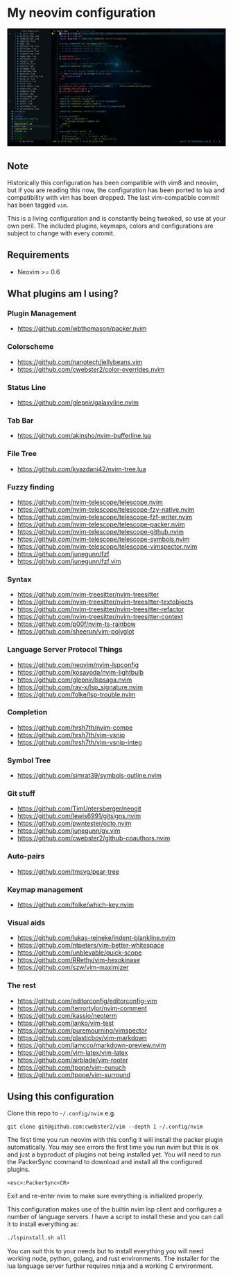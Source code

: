 # My neovim configuration

![image](https://raw.githubusercontent.com/cwebster2/vim/nvim-lua/.images/screenshot.png)

## Note
Historically this configuration has been compatible with vim8 and neovim, but if you are
reading this now, the configuration has been ported to lua and compatibility
with vim has been dropped.  The last vim-compatible commit has been tagged `vim`.

This is a living configuration and is constantly being tweaked, so use at your
own peril.  The included plugins, keymaps, colors and configurations are subject
to change with every commit.

## Requirements

- Neovim >= 0.6

## What plugins am I using?

### Plugin Management

 - https://github.com/wbthomason/packer.nvim

### Colorscheme

 - https://github.com/nanotech/jellybeans.vim
 - https://github.com/cwebster2/color-overrides.nvim

### Status Line

 - https://github.com/glepnir/galaxyline.nvim

### Tab Bar

 - https://github.com/akinsho/nvim-bufferline.lua

### File Tree

 - https://github.com/kyazdani42/nvim-tree.lua

### Fuzzy finding

 - https://github.com/nvim-telescope/telescope.nvim
 - https://github.com/nvim-telescope/telescope-fzy-native.nvim
 - https://github.com/nvim-telescope/telescope-fzf-writer.nvim
 - https://github.com/nvim-telescope/telescope-packer.nvim
 - https://github.com/nvim-telescope/telescope-github.nvim
 - https://github.com/nvim-telescope/telescope-symbols.nvim
 - https://github.com/nvim-telescope/telescope-vimspector.nvim
 - https://github.com/junegunn/fzf
 - https://github.com/junegunn/fzf.vim

### Syntax
 - https://github.com/nvim-treesitter/nvim-treesitter
 - https://github.com/nvim-treesitter/nvim-treesitter-textobjects
 - https://github.com/nvim-treesitter/nvim-treesitter-refactor
 - https://github.com/nvim-treesitter/nvim-treesitter-context
 - https://github.com/p00f/nvim-ts-rainbow
 - https://github.com/sheerun/vim-polyglot

### Language Server Protocol Things
 - https://github.com/neovim/nvim-lspconfig
 - https://github.com/kosayoda/nvim-lightbulb
 - https://github.com/glepnir/lspsaga.nvim
 - https://github.com/ray-x/lsp_signature.nvim
 - https://github.com/folke/lsp-trouble.nvim

### Completion

 - https://github.com/hrsh7th/nvim-compe
 - https://github.com/hrsh7th/vim-vsnip
 - https://github.com/hrsh7th/vim-vsnip-integ

### Symbol Tree

 - https://github.com/simrat39/symbols-outline.nvim

### Git stuff

 - https://github.com/TimUntersberger/neogit
 - https://github.com/lewis6991/gitsigns.nvim
 - https://github.com/pwntester/octo.nvim
 - https://github.com/junegunn/gv.vim
 - https://github.com/cwebster2/github-coauthors.nvim

### Auto-pairs

 - https://github.com/tmsvg/pear-tree

### Keymap management

 - https://github.com/folke/which-key.nvim

### Visual aids

 - https://github.com/lukas-reineke/indent-blankline.nvim
 - https://github.com/ntpeters/vim-better-whitespace
 - https://github.com/unblevable/quick-scope
 - https://github.com/RRethy/vim-hexokinase
 - https://github.com/szw/vim-maximizer

### The rest

 - https://github.com/editorconfig/editorconfig-vim
 - https://github.com/terrortylor/nvim-comment
 - https://github.com/kassio/neoterm
 - https://github.com/janko/vim-test
 - https://github.com/puremourning/vimspector
 - https://github.com/plasticboy/vim-markdown
 - https://github.com/iamcco/markdown-preview.nvim
 - https://github.com/vim-latex/vim-latex
 - https://github.com/airblade/vim-rooter
 - https://github.com/tpope/vim-eunuch
 - https://github.com/tpope/vim-surround


## Using this configuration

Clone this repo to `~/.config/nvim` e.g.

    git clone git@github.com:cwebster2/vim --depth 1 ~/.config/nvim

The first time you run neovim with this config it will install the packer plugin
automatically.  You may see errors the first time you run nvim but this is ok and
just a byproduct of plugins not being installed yet.
You will need to run the PackerSync command to download and install
all the configured plugins.

    <esc>:PackerSync<CR>

Exit and re-enter nvim to make sure everything is initialized properly.

This configuration makes use of the builtin nvim lsp client and configures a number
of language servers.  I have a script to install these and you can call it to install everything as:

```bash
./lspinstall.sh all
```

You can suit this to your needs but to install everything you will need working node, python, golang, and rust environments.
The installer for the lua language server further requires ninja and a working C environment.


